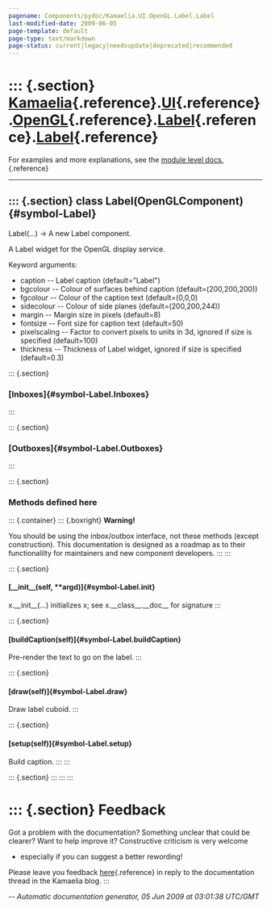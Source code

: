 ```yaml
---
pagename: Components/pydoc/Kamaelia.UI.OpenGL.Label.Label
last-modified-date: 2009-06-05
page-template: default
page-type: text/markdown
page-status: current|legacy|needsupdate|deprecated|recommended
---
```

::: {.section}
[Kamaelia](/Components/pydoc/Kamaelia.html){.reference}.[UI](/Components/pydoc/Kamaelia.UI.html){.reference}.[OpenGL](/Components/pydoc/Kamaelia.UI.OpenGL.html){.reference}.[Label](/Components/pydoc/Kamaelia.UI.OpenGL.Label.html){.reference}.[Label](/Components/pydoc/Kamaelia.UI.OpenGL.Label.Label.html){.reference}
============================================================================================================================================================================================================================================================================================================================

For examples and more explanations, see the [module level
docs.](/Components/pydoc/Kamaelia.UI.OpenGL.Label.html){.reference}

------------------------------------------------------------------------

::: {.section}
class Label(OpenGLComponent) {#symbol-Label}
----------------------------

Label(\...) -\> A new Label component.

A Label widget for the OpenGL display service.

Keyword arguments:

-   caption \-- Label caption (default=\"Label\")
-   bgcolour \-- Colour of surfaces behind caption
    (default=(200,200,200))
-   fgcolour \-- Colour of the caption text (default=(0,0,0)
-   sidecolour \-- Colour of side planes (default=(200,200,244))
-   margin \-- Margin size in pixels (default=8)
-   fontsize \-- Font size for caption text (default=50)
-   pixelscaling \-- Factor to convert pixels to units in 3d, ignored if
    size is specified (default=100)
-   thickness \-- Thickness of Label widget, ignored if size is
    specified (default=0.3)

::: {.section}
### [Inboxes]{#symbol-Label.Inboxes}
:::

::: {.section}
### [Outboxes]{#symbol-Label.Outboxes}
:::

::: {.section}
### Methods defined here

::: {.container}
::: {.boxright}
**Warning!**

You should be using the inbox/outbox interface, not these methods
(except construction). This documentation is designed as a roadmap as to
their functionalilty for maintainers and new component developers.
:::
:::

::: {.section}
#### [\_\_init\_\_(self, \*\*argd)]{#symbol-Label.__init__}

x.\_\_init\_\_(\...) initializes x; see x.\_\_class\_\_.\_\_doc\_\_ for
signature
:::

::: {.section}
#### [buildCaption(self)]{#symbol-Label.buildCaption}

Pre-render the text to go on the label.
:::

::: {.section}
#### [draw(self)]{#symbol-Label.draw}

Draw label cuboid.
:::

::: {.section}
#### [setup(self)]{#symbol-Label.setup}

Build caption.
:::
:::

::: {.section}
:::
:::
:::

::: {.section}
Feedback
========

Got a problem with the documentation? Something unclear that could be
clearer? Want to help improve it? Constructive criticism is very welcome
- especially if you can suggest a better rewording!

Please leave you feedback
[here](../../../cgi-bin/blog/blog.cgi?rm=viewpost&nodeid=1142023701){.reference}
in reply to the documentation thread in the Kamaelia blog.
:::

*\-- Automatic documentation generator, 05 Jun 2009 at 03:01:38 UTC/GMT*
